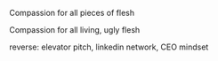 Compassion for all pieces of flesh

Compassion for all living, ugly flesh

reverse: elevator pitch, linkedin network, CEO mindset

